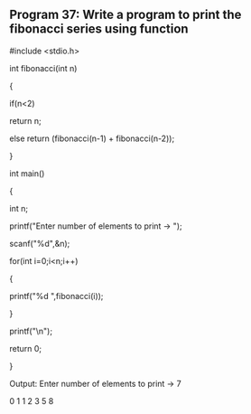 ## Program 37: Write a program to print the fibonacci series using function
#include <stdio.h>

int fibonacci(int n)

{

if(n<2)

return n;

else return (fibonacci(n-1) + fibonacci(n-2));

}

int main()

{

int n;

printf("Enter number of elements to print -> ");

scanf("%d",&n);

for(int i=0;i<n;i++)

{

printf("%d ",fibonacci(i));

}

printf("\n");

return 0;

}

Output: Enter number of elements to print -> 7

0 1 1 2 3 5 8
